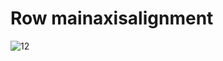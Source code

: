 # Row mainaxisalignment

![12](https://user-images.githubusercontent.com/88321261/131135962-22d9cd10-9d1e-49f8-bb9d-46efc2907ff0.png)
